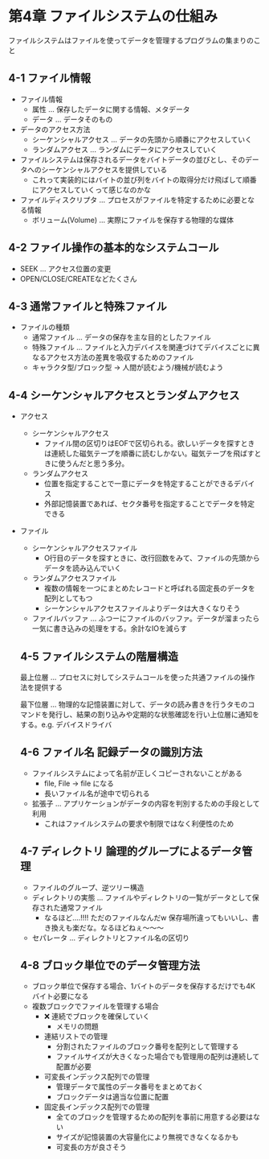 # 第4章 ファイルシステムの仕組み
ファイルシステムはファイルを使ってデータを管理するプログラムの集まりのこと

## 4-1 ファイル情報

- ファイル情報
    - 属性 ... 保存したデータに関する情報、メタデータ
    - データ ... データそのもの
- データのアクセス方法
    - シーケンシャルアクセス ... データの先頭から順番にアクセスしていく
    - ランダムアクセス ... ランダムにデータにアクセスしていく
- ファイルシステムは保存されるデータをバイトデータの並びとし、そのデータへのシーケンシャルアクセスを提供している
    - これって実装的にはバイトの並び列をバイトの取得分だけ飛ばして順番にアクセスしていくって感じなのかな
- ファイルディスクリプタ ... プロセスがファイルを特定するために必要となる情報
    - ボリューム(Volume) ... 実際にファイルを保存する物理的な媒体

## 4-2 ファイル操作の基本的なシステムコール

- SEEK ... アクセス位置の変更
- OPEN/CLOSE/CREATEなどたくさん

## 4-3 通常ファイルと特殊ファイル

- ファイルの種類
    - 通常ファイル ... データの保存を主な目的としたファイル
    - 特殊ファイル ... ファイルと入力デバイスを関連づけてデバイスごとに異なるアクセス方法の差異を吸収するためのファイル
    - キャラクタ型/ブロック型 → 人間が読むよう/機械が読むよう

## 4-4 シーケンシャルアクセスとランダムアクセス

- アクセス
    - シーケンシャルアクセス
        - ファイル間の区切りはEOFで区切られる。欲しいデータを探すときは連続した磁気テープを順番に読むしかない。磁気テープを飛ばすときに使うんだと思う多分。
    - ランダムアクセス
        - 位置を指定することで一意にデータを特定することができるデバイス
        - 外部記憶装置であれば、セクタ番号を指定することでデータを特定できる
- ファイル
    - シーケンシャルアクセスファイル
        - O行目のデータを探すときに、改行回数をみて、ファイルの先頭からデータを読み込んでいく
    - ランダムアクセスファイル
        - 複数の情報を一つにまとめたレコードと呼ばれる固定長のデータを配列としてもつ
        - シーケンシャルアクセスファイルよりデータは大きくなりそう
    - ファイルバッファ ... ふつーにファイルのバッファ。データが溜まったら一気に書き込みの処理をする。余計なIOを減らす

    ## 4-5 ファイルシステムの階層構造

    最上位層 ... プロセスに対してシステムコールを使った共通ファイルの操作法を提供する

    最下位層 ... 物理的な記憶装置に対して、データの読み書きを行うタモのコマンドを発行し、結果の割り込みや定期的な状態確認を行い上位層に通知をする。e.g. デバイスドライバ

    ## 4-6 ファイル名 記録データの識別方法

    - ファイルシステムによって名前が正しくコピーされないことがある
        - file, File → file になる
        - 長いファイル名が途中で切られる
    - 拡張子 ... アプリケーションがデータの内容を判別するための手段として利用
        - これはファイルシステムの要求や制限ではなく利便性のため

    ## 4-7 ディレクトリ 論理的グループによるデータ管理

    - ファイルのグループ、逆ツリー構造
    - ディレクトリの実態 ... ファイルやディレクトリの一覧がデータとして保存された通常ファイル
        - なるほど....!!!! ただのファイルなんだw 保存場所違ってもいいし、書き換えも楽だな。なるほどねぇ〜〜〜
    - セパレータ ... ディレクトリとファイル名の区切り

    ## 4-8 ブロック単位でのデータ管理方法

    - ブロック単位で保存する場合、1バイトのデータを保存するだけでも4Kバイト必要になる
    - 複数ブロックでファイルを管理する場合
        - ❌ 連続でブロックを確保していく
            - メモリの問題
        - 連結リストでの管理
            - 分割されたファイルのブロック番号を配列として管理する
            - ファイルサイズが大きくなった場合でも管理用の配列は連続して配置が必要
        - 可変長インデックス配列での管理
            - 管理データで属性のデータ番号をまとめておく
            - ブロックデータは適当な位置に配置
        - 固定長インデックス配列での管理
            - 全てのブロックを管理するための配列を事前に用意する必要はない
            - サイズが記憶装置の大容量化により無視できなくなるかも
            - 可変長の方が良さそう